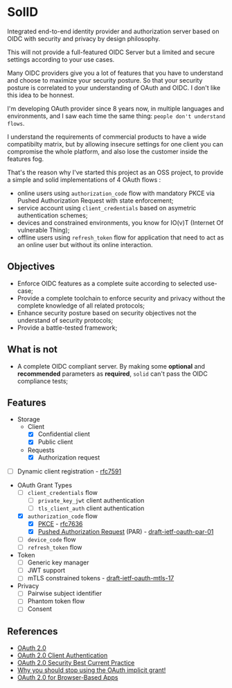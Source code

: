 # SolID

Integrated end-to-end identity provider and authorization server based on OIDC
with security and privacy by design philosophy.

This will not provide a full-featured OIDC Server but a limited and secure
settings according to your use cases.

Many OIDC providers give you a lot of features that you have to understand and
choose to maximize your security posture. So that your security posture is correlated
to your understanding of OAuth and OIDC. I don't like this idea to be honnest.

I'm developing OAuth provider since 8 years now, in multiple languages and
environments, and I saw each time the same thing: `people don't understand
flows`.

I understand the requirements of commercial products to have a wide compatibilty
matrix, but by allowing insecure settings for one client you can compromise the
whole platform, and also lose the customer inside the features fog.

That's the reason why I've started this project as an OSS project, to provide a
simple and solid implementations of 4 OAuth flows :

* online users using `authorization_code` flow with mandatory PKCE via Pushed
  Authorization Request with state enforcement;
* service account using `client_credentials` based on asymetric authentication
  schemes;
* devices and constrained environments, you know for IO(v)T (Internet Of vulnerable Thing);
* offline users using `refresh_token` flow for application that need to act as
  an online user but without its online interaction.

## Objectives

* Enforce OIDC features as a complete suite according to selected use-case;
* Provide a complete toolchain to enforce security and privacy without the
  complete knowledge of all related protocols;
* Enhance security posture based on security objectives not the understand of
  security protocols;
* Provide a battle-tested framework;

## What is not

* A complete OIDC compliant server. By making some **optional** and **recommended**
  parameters as **required**, `solid` can't pass the OIDC compliance tests;

## Features

* Storage
  * Client
    * [x] Confidential client
    * [x] Public client
  * Requests
    * [x] Authorization request
* [ ] Dynamic client registration - [rfc7591](https://tools.ietf.org/html/rfc7591)
* OAuth Grant Types
  * [ ] `client_credentials` flow
    * [ ] `private_key_jwt` client authentication
    * [ ] `tls_client_auth` client authentication
  * [x] `authorization_code` flow
    * [x] [PKCE](https://oauth.net/2/pkce/) - [rfc7636](https://tools.ietf.org/html/rfc7636)
    * [x] [Pushed Authorization Request](https://oauth.net/2/pushed-authorization-requests/) (PAR) - [draft-ietf-oauth-par-01](https://tools.ietf.org/html/draft-ietf-oauth-par-01)
  * [ ] `device_code` flow
  * [ ] `refresh_token` flow
* Token
  * [ ] Generic key manager
  * [ ] JWT support
  * [ ] mTLS constrained tokens - [draft-ietf-oauth-mtls-17](https://tools.ietf.org/id/draft-ietf-oauth-mtls-17.html)
* Privacy
  * [ ] Pairwise subject identifier
  * [ ] Phantom token flow
  * [ ] Consent

## References

* [OAuth 2.0](https://oauth.net/2/)
* [OAuth 2.0 Client Authentication](https://medium.com/@darutk/oauth-2-0-client-authentication-4b5f929305d4)
* [OAuth 2.0 Security Best Current Practice](https://tools.ietf.org/html/draft-ietf-oauth-security-topics-15)
* [Why you should stop using the OAuth implicit grant!](https://medium.com/@torsten_lodderstedt/why-you-should-stop-using-the-oauth-implicit-grant-2436ced1c926)
* [OAuth 2.0 for Browser-Based Apps](https://tools.ietf.org/id/draft-parecki-oauth-browser-based-apps-02.html)
